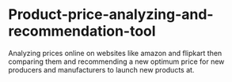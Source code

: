 # Product-price-analyzing-and-recommendation-tool
Analyzing prices online on websites like amazon and flipkart then comparing them and recommending a new optimum price for new producers and manufacturers to launch new products at.
